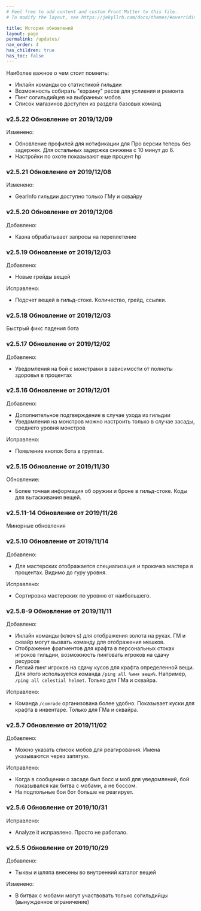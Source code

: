 ```yaml
---
# Feel free to add content and custom Front Matter to this file.
# To modify the layout, see https://jekyllrb.com/docs/themes/#overriding-theme-defaults

title: История обновлений
layout: page
permalink: /updates/
nav_order: 4
has_children: true
has_toc: false
---
```


Наиболее важное о чем стоит помнить: 
- Инлайн команды со статистикой гильдии 
- Возможность собирать "корзину" ресов для услиения и ремонта
- Пинг согильдийцев на выбранных мобов
- Список магазинов доступен из раздела базовых команд 

### v2.5.22 Обновление от 2019/12/09

Изменено: 
- Обновление профилей для нотификации для Про версии теперь без задержек. Для остальных задержка снижена с 10 минут до 6. 
- Настройки по охоте показывают еще процент hp 

### v2.5.21 Обновление от 2019/12/08

Изменено: 
- GearInfo гильдии доступно только ГМу и сквайру 

### v2.5.20 Обновление от 2019/12/06

Добавлено:
- Казна обрабатывает запросы на переплетение 

### v2.5.19 Обновление от 2019/12/03

Добавлено:
- Новые грейды вещей

Исправлено: 
- Подсчет вещей в гильд-стоке. Количество, грейд, ссылки. 

### v2.5.18 Обновление от 2019/12/03

Быстрый фикс падения бота 

### v2.5.17 Обновление от 2019/12/02

Добавлено: 
- Уведомления на бой с монстрами в зависимости от полноты здоровья в процентах 

### v2.5.16 Обновление от 2019/12/01

Добавлено: 
- Дополнительное подтверждение в случае ухода из гильдии
- Уведомления на монстров можно настроить только в случае засады, среднего уровня монстров

Исправлено:
- Появление кнопок бота в группах. 

### v2.5.15 Обновление от 2019/11/30

Обновление:
- Более точная информация об оружии и броне в гильд-стоке. Коды для вытаскивания вещей. 

### v2.5.11-14 Обновление от 2019/11/26

Минорные обновления

### v2.5.10 Обновление от 2019/11/14

Добавлено: 
- Для мастерских отображается специализация и прокачка мастера в процентах. Видимо до гуру уровня. 

Исправлено:
- Сортировка мастерских по уровню от наибольшего. 

### v2.5.8-9 Обновление от 2019/11/11

Добавлено: 
- Инлайн команды (ключ s) для отображения золота на руках. ГМ и сквайр могут вызвать команду для отображения мешков. 
- Отображение фрагментов для крафта в персональных стоках игроков гильдии, возможность пинговать игроков на сдачу ресурсов
- Легкий пинг игроков на сдачу кусов для крафта определенной вещи. Для этого используется команда `/ping all %имя вещи%`. Например, `/ping all celestial helmet`. Только для ГМа и сквайра. 

Исправлено: 
- Команда `/comrade` организована более удобно. Показывает куски для крафта в инвентаре. Только для ГМа и сквайра. 

### v2.5.7 Обновление от 2019/11/02 

Добавлено: 
- Можно указать список мобов для реагирования. Имена указываются через запятую. 

Исправлено:
- Когда в сообщении о засаде был босс и моб для уведомлений, бой показывался как битва с мобами, а не боссом. 
- На подпольные бои бот больше не реагирует. 

### v2.5.6 Обновление от 2019/10/31 

Исправлено:
- Analyze it исправлено. Просто не работало.  

### v2.5.5 Обновление от 2019/10/29 

Добавлено: 
- Тыквы и шляпа внесены во внутренний каталог вещей 

Изменено:
- В битвах с мобами могут участвовать только согильдийцы (вынужденное ограничение)

